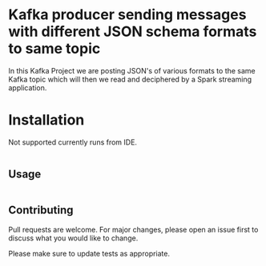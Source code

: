 # Kafka producer sending messages with different JSON schema formats to same topic

In this Kafka Project we are posting  JSON's of various formats to the same Kafka topic which will then we read and deciphered by a Spark streaming application.

# Installation

Not supported currently runs from IDE.

```bash

```

## Usage

```java

```

## Contributing
Pull requests are welcome. For major changes, please open an issue first to discuss what you would like to change.

Please make sure to update tests as appropriate.